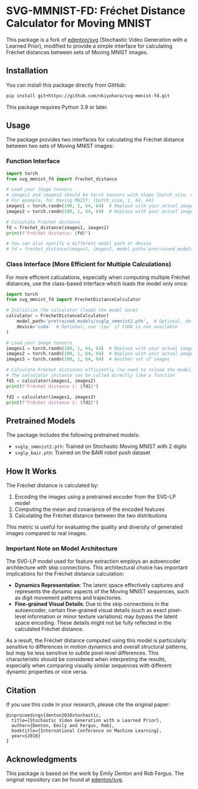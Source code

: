 # SVG-MMNIST-FD: Fréchet Distance Calculator for Moving MNIST

This package is a fork of [edenton/svg](https://github.com/edenton/svg) (Stochastic Video Generation with a Learned Prior), modified to provide a simple interface for calculating Fréchet distances between sets of Moving MNIST images.

## Installation

You can install this package directly from GitHub:

```bash
pip install git+https://github.com/nkiyohara/svg-mmnist-fd.git
```

This package requires Python 3.9 or later.

## Usage

The package provides two interfaces for calculating the Fréchet distance between two sets of Moving MNIST images:

### Function Interface

```python
import torch
from svg_mmnist_fd import frechet_distance

# Load your image tensors
# images1 and images2 should be torch tensors with shape [batch_size, channels, height, width]
# For example, for Moving MNIST: [batch_size, 1, 64, 64]
images1 = torch.randn(100, 1, 64, 64)  # Replace with your actual images
images2 = torch.randn(100, 1, 64, 64)  # Replace with your actual images

# Calculate Fréchet distance
fd = frechet_distance(images1, images2)
print(f"Fréchet distance: {fd}")

# You can also specify a different model path or device
# fd = frechet_distance(images1, images2, model_path='pretrained_models/svglp_smmnist2.pth', device='cpu')
```

### Class Interface (More Efficient for Multiple Calculations)

For more efficient calculations, especially when computing multiple Fréchet distances, use the class-based interface which loads the model only once:

```python
import torch
from svg_mmnist_fd import FrechetDistanceCalculator

# Initialize the calculator (loads the model once)
calculator = FrechetDistanceCalculator(
    model_path='pretrained_models/svglp_smmnist2.pth',  # Optional, default value shown
    device='cuda'  # Optional, use 'cpu' if CUDA is not available
)

# Load your image tensors
images1 = torch.randn(100, 1, 64, 64)  # Replace with your actual images
images2 = torch.randn(100, 1, 64, 64)  # Replace with your actual images
images3 = torch.randn(100, 1, 64, 64)  # Another set of images

# Calculate Fréchet distances efficiently (no need to reload the model)
# The calculator instance can be called directly like a function
fd1 = calculator(images1, images2)
print(f"Fréchet distance 1: {fd1}")

fd2 = calculator(images1, images3)
print(f"Fréchet distance 2: {fd2}")
```

## Pretrained Models

The package includes the following pretrained models:

- `svglp_smmnist2.pth`: Trained on Stochastic Moving MNIST with 2 digits
- `svglp_bair.pth`: Trained on the BAIR robot push dataset

## How It Works

The Fréchet distance is calculated by:

1. Encoding the images using a pretrained encoder from the SVG-LP model
2. Computing the mean and covariance of the encoded features
3. Calculating the Fréchet distance between the two distributions

This metric is useful for evaluating the quality and diversity of generated images compared to real images.

### Important Note on Model Architecture

The SVG-LP model used for feature extraction employs an autoencoder architecture with skip connections. This architectural choice has important implications for the Fréchet distance calculation:

- **Dynamics Representation**: The latent space effectively captures and represents the dynamic aspects of the Moving MNIST sequences, such as digit movement patterns and trajectories.
- **Fine-grained Visual Details**: Due to the skip connections in the autoencoder, certain fine-grained visual details (such as exact pixel-level information or minor texture variations) may bypass the latent space encoding. These details might not be fully reflected in the calculated Fréchet distance.

As a result, the Fréchet distance computed using this model is particularly sensitive to differences in motion dynamics and overall structural patterns, but may be less sensitive to subtle pixel-level differences. This characteristic should be considered when interpreting the results, especially when comparing visually similar sequences with different dynamic properties or vice versa.

## Citation

If you use this code in your research, please cite the original paper:

```
@inproceedings{denton2018stochastic,
  title={Stochastic Video Generation with a Learned Prior},
  author={Denton, Emily and Fergus, Rob},
  booktitle={International Conference on Machine Learning},
  year={2018}
}
```

## Acknowledgments

This package is based on the work by Emily Denton and Rob Fergus. The original repository can be found at [edenton/svg](https://github.com/edenton/svg).
